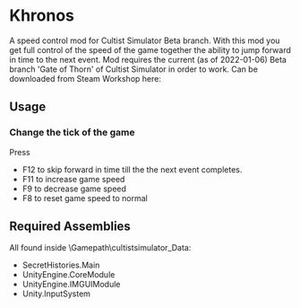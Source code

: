 # Khronos
A speed control mod for Cultist Simulator Beta branch. With this mod you get full control of the speed of the game together the ability to jump forward in time to the next event. Mod requires the current (as of 2022-01-06) Beta branch 'Gate of Thorn' of Cultist Simulator in order to work. Can be downloaded from Steam Workshop here:

## Usage
### Change the tick of the game
Press
- F12 to skip forward in time till the the next event completes.  
- F11 to increase game speed
- F9 to decrease game speed
- F8 to reset game speed to normal


## Required Assemblies
All found inside \\Gamepath\cultistsimulator_Data:
- SecretHistories.Main
- UnityEngine.CoreModule
- UnityEngine.IMGUIModule
- Unity.InputSystem

